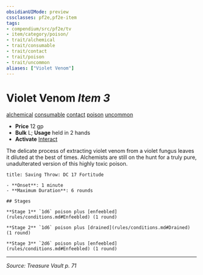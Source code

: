 ```yaml
---
obsidianUIMode: preview
cssclasses: pf2e,pf2e-item
tags:
- compendium/src/pf2e/tv
- item/category/poison/
- trait/alchemical
- trait/consumable
- trait/contact
- trait/poison
- trait/uncommon
aliases: ["Violet Venom"]
---
```

# Violet Venom *Item 3*  
[alchemical](rules/traits/alchemical.md "Alchemical Item Trait")  [consumable](rules/traits/consumable.md "Consumable Item Trait")  [contact](rules/traits/contact.md "Contact Item Trait")  [poison](rules/traits/poison.md "Poison Effect Trait")  [uncommon](rules/traits/uncommon.md "Uncommon Rarity Trait")  

- **Price** 12 gp
- **Bulk** L; **Usage** held in 2 hands
- **Activate** [Interact](rules/actions/interact.md)

The delicate process of extracting violet venom from a violet fungus leaves it diluted at the best of times. Alchemists are still on the hunt for a truly pure, unadulterated version of this highly toxic poison.

```ad-inline-affliction
title: Saving Throw: DC 17 Fortitude

- **Onset**: 1 minute
- **Maximum Duration**: 6 rounds

## Stages

**Stage 1** `1d6` poison plus [enfeebled](rules/conditions.md#Enfeebled) (1 round)

**Stage 2** `1d6` poison plus [drained](rules/conditions.md#Drained) (1 round)

**Stage 3** `2d6` poison plus [enfeebled](rules/conditions.md#Enfeebled) (1 round)
```


---
*Source: Treasure Vault p. 71*